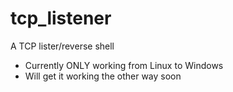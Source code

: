 # tcp_listener
A TCP lister/reverse shell
- Currently ONLY working from Linux to Windows
- Will get it working the other way soon 
